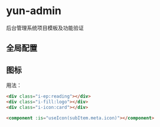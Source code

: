 # yun-admin

后台管理系统项目模板及功能验证

## 全局配置

## 图标

用法：

```html
<div class="i-ep:reading"></div>
<div class="i-fill:logo"></div>
<div class="i-icon:card"></div>

<component :is="useIcon(subItem.meta.icon)"></component>
```
